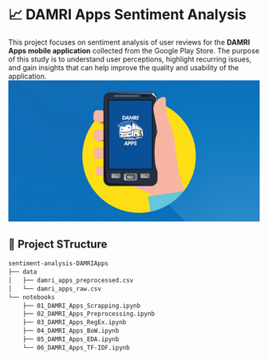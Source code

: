 # 📈 DAMRI Apps Sentiment Analysis
This project focuses on sentiment analysis of user reviews for the **DAMRI Apps mobile application** collected from the Google Play Store. The purpose of this study is to understand user perceptions, highlight recurring issues, and gain insights that can help improve the quality and usability of the application.
![DAMRI Images](images/damri.jpg)
## 📂 Project STructure
```bash
sentiment-analysis-DAMRIApps
├── data
│   ├── damri_apps_preprocessed.csv
│   └── damri_apps_raw.csv
└── notebooks
    ├── 01_DAMRI_Apps_Scrapping.ipynb
    ├── 02_DAMRI_Apps_Preprocessing.ipynb
    ├── 03_DAMRI_Apps_RegEx.ipynb
    ├── 04_DAMRI_Apps_BoW.ipynb
    ├── 05_DAMRI_Apps_EDA.ipynb
    └── 06_DAMRI_Apps_TF-IDF.ipynb
```
